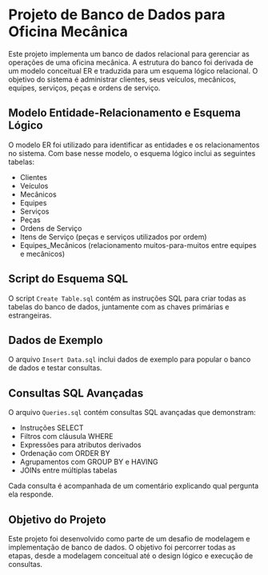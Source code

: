 # Projeto de Banco de Dados para Oficina Mecânica

Este projeto implementa um banco de dados relacional para gerenciar as operações de uma oficina mecânica. A estrutura do banco foi derivada de um modelo conceitual ER e traduzida para um esquema lógico relacional. O objetivo do sistema é administrar clientes, seus veículos, mecânicos, equipes, serviços, peças e ordens de serviço.

## Modelo Entidade-Relacionamento e Esquema Lógico

O modelo ER foi utilizado para identificar as entidades e os relacionamentos no sistema. Com base nesse modelo, o esquema lógico inclui as seguintes tabelas:

- Clientes  
- Veículos  
- Mecânicos  
- Equipes  
- Serviços  
- Peças  
- Ordens de Serviço  
- Itens de Serviço (peças e serviços utilizados por ordem)  
- Equipes_Mecânicos (relacionamento muitos-para-muitos entre equipes e mecânicos)

## Script do Esquema SQL

O script `Create Table.sql` contém as instruções SQL para criar todas as tabelas do banco de dados, juntamente com as chaves primárias e estrangeiras.

## Dados de Exemplo

O arquivo `Insert Data.sql` inclui dados de exemplo para popular o banco de dados e testar consultas.

## Consultas SQL Avançadas

O arquivo `Queries.sql` contém consultas SQL avançadas que demonstram:

- Instruções SELECT  
- Filtros com cláusula WHERE  
- Expressões para atributos derivados  
- Ordenação com ORDER BY  
- Agrupamentos com GROUP BY e HAVING  
- JOINs entre múltiplas tabelas  

Cada consulta é acompanhada de um comentário explicando qual pergunta ela responde.

## Objetivo do Projeto

Este projeto foi desenvolvido como parte de um desafio de modelagem e implementação de banco de dados. O objetivo foi percorrer todas as etapas, desde a modelagem conceitual até o design lógico e execução de consultas.
